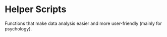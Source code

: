# Helper Scripts

Functions that make data analysis easier and more user-friendly (mainly for psychology).
